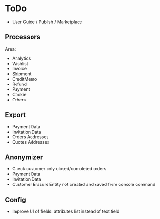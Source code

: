 # ToDo

- User Guide / Publish / Marketplace

## Processors

Area:

- Analytics
- Wishlist
- Invoice
- Shipment
- CreditMemo
- Refund
- Payment
- Cookie
- Others

## Export

- Payment Data
- Invitation Data
- Orders Addresses 
- Quotes Addresses

## Anonymizer

- Check customer only closed/completed orders 
- Payment Data
- Invitation Data
- Customer Erasure Entity not created and saved from console command

## Config

- Improve UI of fields: attributes list instead of text field

